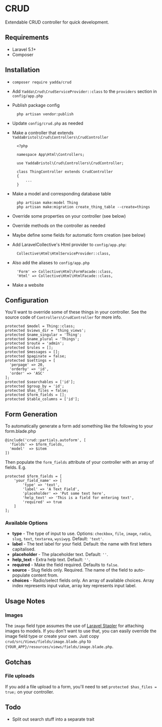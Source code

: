 # CRUD

Extendable CRUD controller for quick development.


## Requirements

* Laravel 5.1+
* Composer


## Installation

* `composer require yadda/crud`
* Add `Yadda\Crud\CrudServiceProvider::class` to the `providers` section in `config/app.php`
* Publish package config

        php artisan vendor:publish

* Update `config/crud.php` as needed
* Make a controller that extends `YaddaBristol\Crud\Controllers\CrudController`

        <?php

        namespace App\Html\Controllers;

        use YaddaBristol\Crud\Controllers\CrudController;

        class ThingController extends CrudController
        {
            ...
        }

* Make a model and corresponding database table

        php artisan make:model Thing
        php artisan make:migration create_thing_table --create=things

* Override some properties on your controller (see below)
* Override methods on the controller as needed
* Maybe define some fields for automatic form creation (see below)
* Add LaravelCollective's Html provider to `config/app.php`:

        Collective\Html\HtmlServiceProvider::class,

* Also add the aliases to `config/app.php`

        'Form' => Collective\Html\FormFacade::class,
        'Html' => Collective\Html\HtmlFacade::class,

* Make a website

## Configuration

You'll want to override some of these things in your controller. See the source code of `Controllers\CrudController` for more info.

    protected $model = Thing::class;
    protected $views_dir = 'thing_views';
    protected $name_singular = 'Thing';
    protected $name_plural = 'Things';
    protected $route = 'admin';
    protected $rules = [];
    protected $messages = [];
    protected $paginate = false;
    protected $settings = [
      'perpage' => 20,
      'orderby' => 'id',
      'order' => 'ASC'
    ];
    protected $searchables = ['id'];
    protected $group_by = 'id';
    protected $has_files = false;
    protected $form_fields = [];
    protected $table_columns = ['id'];


## Form Generation

To automatically generate a form add something like the following to your form.blade.php

    @include('crud::partials.autoform', [
      'fields' => $form_fields,
      'model'  => $item
    ])

Then populate the `form_fields` attribute of your controller with an array of fields. E.g.

    protected $form_fields = [
        'your_field_name' => [
            'type' => 'text',
            'label' => 'A Text Field',
            'placeholder' => 'Put some text here',
            'help_text' => 'This is a field for entering text',
            'required' => true
        ]
    ];

### Available Options

* **type** - The type of input to use. Options: `checkbox`, `file`, `image`, `radio`, `slug`, `text`, `textarea`, `wysiwyg`. Default: `'text'`.
* **label** - The text label for your field. Default: the name with first letters capitalised.
* **placeholder** - The placeholder text. Default: `''`.
* **help_text** - Extra help text. Default: `''`.
* **required** - Make the field required. Defaults to `false`.
* **source** - Slug fields only. Required. The name of the field to auto-populate content from.
* **choices** - Radio/select fields only. An array of available choices. Array index represents input value, array key represents input label.


## Usage Notes

### Images

The `image` field type assumes the use of [Laravel Stapler](https://github.com/CodeSleeve/laravel-stapler) for attaching images to models. If you don't want to use that, you can easily override the image field type or create your own. Just copy `crud/src/Views/fields/image.blade.php` to `{YOUR_APP}/resources/views/fields/image.blade.php`.


## Gotchas


### File uploads

If you add a file upload to a form, you'll need to set `protected $has_files = true;` on your controller.


## Todo

* Split out search stuff into a separate trait
